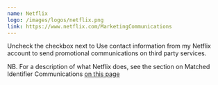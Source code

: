 ```yaml
---
name: Netflix
logo: /images/logos/netflix.png
link: https://www.netflix.com/MarketingCommunications
---
```

Uncheck the checkbox next to Use contact information from my Netflix account to send promotional communications on third party services.

NB. For a description of what Netflix does, see the section on Matched Identifier Communications [on this page](https://help.netflix.com/en/node/100637)